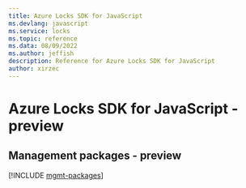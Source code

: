 ```yaml
---
title: Azure Locks SDK for JavaScript
ms.devlang: javascript
ms.service: locks
ms.topic: reference
ms.data: 08/09/2022
ms.author: jeffish
description: Reference for Azure Locks SDK for JavaScript
author: xirzec
---
```

# Azure Locks SDK for JavaScript - preview

## Management packages - preview
[!INCLUDE [mgmt-packages](locks-mgmt-index.md)]